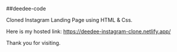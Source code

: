 ##deedee-code

Cloned Instagram Landing Page using HTML & Css.

Here is my hosted link: https://deedee-instagram-clone.netlify.app/

Thank you for visiting.
